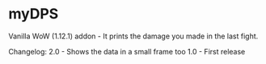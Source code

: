 # myDPS

Vanilla WoW (1.12.1) addon - It prints the damage you made in the last fight.

Changelog:
2.0 - Shows the data in a small frame too
1.0 - First release
